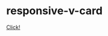 # responsive-v-card

[Click!](https://htmlpreview.github.io/?https://github.com/muniseben/responsive-v-card/blob/main/index.html)
